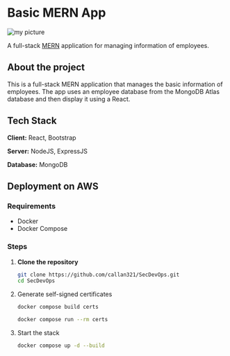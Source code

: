 # Basic MERN App

![my picture](https://doananhtingithub40102.github.io/MyData/mern/mypicture.png)

A full-stack [MERN](https://www.mongodb.com/mern-stack) application for managing information of employees.

## About the project

This is a full-stack MERN application that manages the basic information of employees. The app uses an employee database from the MongoDB Atlas database and then display it using a React.

## Tech Stack

**Client:** React, Bootstrap

**Server:** NodeJS, ExpressJS

**Database:** MongoDB

## Deployment on AWS

### Requirements

- Docker
- Docker Compose

### Steps

1. **Clone the repository**

    ```bash
    git clone https://github.com/callan321/SecDevOps.git
    cd SecDevOps
    ```

2. Generate self-signed certificates

    ```bash
    docker compose build certs
    ```

    ```bash
    docker compose run --rm certs
    ```
  
3. Start the stack

    ```bash
    docker compose up -d --build
    ```
